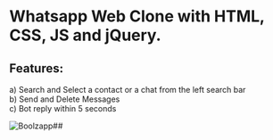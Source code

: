 # Whatsapp Web Clone with HTML, CSS, JS and jQuery.

## Features: <br>
a) Search and Select a contact or a chat from the left search bar <br>
b) Send and Delete Messages <br>
c) Bot reply within 5 seconds <br>


![Boolzapp](https://user-images.githubusercontent.com/47163218/62525592-f7b42080-b837-11e9-89d7-ec0de0211a14.png)## 
